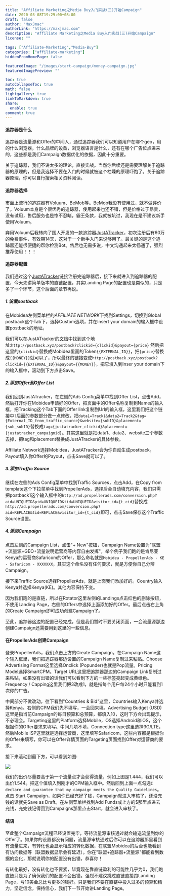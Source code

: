 ```yaml
---
title: "Affiliate Marketing之Media Buy入门实战(三)开始Campaign"
date: 2020-03-08T19:29:00+08:00
draft: false
author: "MaxJmac"
authorLink: "https://maxjmac.com"
description: "Affiliate Marketing之Media Buy入门实战(三)开始Campaign"
license: ""

tags: ["Affiliate-Marketing","Media-Buy"]
categories: ["affiliate-marketing"]
hiddenFromHomePage: false

featuredImage: "/images/start-campaign/money-campaign.jpg"
featuredImagePreview: ""

toc: true
autoCollapseToc: true
math: false
lightgallery: true
linkToMarkdown: true
share:
  enable: true
comment: true
---
```


#### 追踪器是什么

追踪器是流量源和Offer的中间人，通过追踪器我们可以知道用户在哪个geo，用的什么浏览器，什么品牌的设备，浏览器语言是什么，还有在哪个广告位点进来的，这些都是我们Campaign数据优化的依据，因此十分重要。

关于追踪器，我们不讲太多的理论，直接实战。当然你后续还是需要理解关于追踪器的原理的，但是我选择不要在入门的时候就被这个枯燥的原理吓跑了。关于追踪器原理，你可以自行搜索相关资料阅读。

#### 追踪器选择

市面上流行的追踪器有Voluum、BeMob等。BeMob我没有使用过，就不做评价了。Voluum本身是个很优秀的追踪器，使用起来也还不错，但是价格过于昂贵，没有试用，售后服务也是惨不忍睹，霸王条款，我就被坑过，我现在是不建议新手使用Voluum。

弃用Voluum后我转向了国人开发的一款追踪器[JustATracker](https://dash.justatracker.com/#/595/Signup)，初次注册后有60万的免费事件，有效期14天，这对于一个新手入门来说够用了。最关键的是这个追踪器还能很便捷的帮你检测Bot。售后也无需多说，中文沟通起来太畅通了，强烈推荐使用！！！

#### 追踪器配置

我们通过这个[JustATracker](https://dash.justatracker.com/#/595/Signup)链接注册完追踪器后，接下来就进入到追踪器的配置，今天先讲简单版本的直链配置，其实Landing Page的配置也是类似的，只是多了一个环节，这个后面的章节再说。

##### 1.设置postback

在Mobidea左侧菜单栏的*AFFILIATE NETWORK*下找到Settings，切换到Global postback这个Tab下，选择Custom选项，并在Insert your domain的输入框中设置postback的地址。

我们可以在JustATracker的[文档](https://doc.justatracker.com/zh/GetStarted/postback.html)中找到这个地址:`http://postback.xyz/postback?clickid={clickid}&payout={price}` 然后把这里的`{clickid}`替换成Mobidea里面的Token`{{EXTERNAL_ID}}`，把`{price}`替换成`{{MONEY}}`就可以了，所以最终的链接变成`http://postback.xyz/postback?clickid={{EXTERNAL_ID}}&payout={{MONEY}}`，把它填入到Inser your domain下的输入框中，滚动到下方点击Save。

##### 2.添加Offer到Offer List

我们回到JustATracker，在左侧的Ads Config菜单中找到Offer List，点击Add，然后打开你在Mobidea申请好的Offer，把页面中的Offer名称复制到Name的输入框，把Tracking这个Tab下面的Offer link复制到Url的输入框，这里我们把这个链接中`?`后面的参数部分做一点修改，把`data1=Track1&data2=Track2&tag={External_ID_from_traffic_source}&website={subID}&placement={sub_subID}`替换成`tag={justatracker_clickid}&placement={justatracker_campaignid}`。其实这里就是把data1、data2、website三个参数去掉，把tag和placement替换成JustATracker的具体参数。

Affiliate Network选择Mobidea，JustATracker会为你自动生成postback。Payout填入你Offer的Payout，点击Save就可以了。

##### 3.添加Traffic Source

继续在左侧的Ads Config菜单中找到Traffic Sources，点击Add，在Copy from template这个下拉菜单中找到PropellerAds，选择后会自动填充内容，我们只需把postback1这个输入框中的`http://ad.propellerads.com/conversion.php?aid=UNIQUEID&pid=UNIQUEID&tid=UNIQUEID&visitor_id={t_cid}`替换成`http://ad.propellerads.com/conversion.php?aid=REPLACE&tid=REPLACE&visitor_id={t_cid}`即可，点击Save保存这个Traffic Source设置。

##### 4.添加Campaign

点击左侧的Campaign List，点击"+ New"按钮，Campaign Name设置为"联盟+流量源+GEO+流量说明运营商等内容自由发挥"，举个例子我们跑的是肯尼亚Kenya的运营商Safaricom的Offer，那么命名就是`Mobidea - PropellerAds - KE - Safaricom - XXXXXXX`，其实这个命名没有任何要求，就是方便你自己分辨Campaign。

接下来Traffic Source选择PropellerAds，就是上面我们添加好的。Country输入Kenya并选择Kenya(KE)。其他内容保持不变。

因为我们跑的是直链，所以在Rotator这里左侧的Landings点击红色的删除按钮，不使用Landing Page，右侧的Offers中选择上面添加好的Offer。最后点击右上角的Create Campaign即可成功创建Campaign了。

至此，追踪器这边的配置已经完成，但是我们暂时不要关闭页面，一会流量源那边创建Campaign还需要用到这里的一些信息。

#### 在PropellerAds创建Campaign

登录PropellerAds，我们点击上方的Create Campaign。在Campaign Name这个输入框里，我们把追踪器那边设置的Campaign Name复制过来粘贴。Choose Advertising Format这里选择Onclick (Popunder)也就是Pop流量。Pricing Model选择SmartCPM。Target URL这里把追踪器那边的Campaign Link复制过来粘贴，如果没有出错的话我们可以看到下方的一些标签亮起变成黄绿色。Frequency / Capping这里我们把3改成1，就是指每个用户每24个小时只能看到1次你的广告。

中间部分不做改动，往下看到"Countries & Bid"这里，Countries输入Kenya并选择Kenya。右侧的CPM我们先不填写，一会回来填。Advertising Budget (USD)这里是指当前Campaign的每日预算和总预算，都填入10，这时下方会出现提示，不必理会。Targeting这里的Platform选择Mobile，OS选择Android和iOS，这个根据你的Offer要求来填写。中间几项不填，Connection type这里选择3G/LTE，然后Mobile ISP这里就是选择运营商，这里填写Safaricom，这些内容都是根据你的Offer来填写，你可以在Offer详情页面的Targeting页面找到Offer对运营商的要求。

接下来滚动到最下方，可以看到如图:

![](/images/start-campaign/traffic-chart.jpg)

我们的出价尽量要高于第一个流量点才会获得流量，例如上图是1.444，我们可以出价1.544。把这个值填入到刚才的CPM输入框中。然后回到上面一点勾选` I declare and guarantee that my campaign meets the Quality Guidelines `。点击 Start Campaign，如果你已经充好了钱，Campaign就进入审核了，还没充钱的话就先Save as Draft。在左侧菜单栏找到Add Funds或上方的$那里点进去充钱，充完钱记得回到Campaigns那里点击Start，就会进入审核了。

#### 结语

至此整个Campaign流程已经设置完毕，等待流量源审核通过就会输送流量到你的Offer了。如果你的设置都没有问题，流量源审核通过后你可以在追踪器那里看到有流量进来，有转化也会显示相应的转化数据，在联盟Mobidea的后台也能看到有访问数据等（联盟数据显示会有延迟）。你在"联盟+追踪器+流量源"都能看到数据的变化，那就说明你的配置没有出错，恭喜你！

有转化最好，没有转化也不要紧，毕竟现在靠直链盈利的可能性几乎为0，我们跑直链只是为了确保我们的配置不会出错。强烈不建议跳过直链直接跑Landing Page，亏10美金总比亏更多的钱好。只是我们不要在直链中投入过多的预算和精力，坚定信念，保持信心，我们下一节开始讲Landing Page。